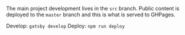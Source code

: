 The main project development lives in the `src` branch.
Public content is deployed to the `master` branch and this is what is served to GHPages.

Develop: `gatsby develop` 
Deploy: `npm run deploy`
